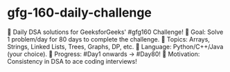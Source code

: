 # gfg-160-daily-challenge
📌 Daily DSA solutions for GeeksforGeeks' #gfg160 Challenge!  🔹 Goal: Solve 1 problem/day for 80 days to complete the challenge. 🔹 Topics: Arrays, Strings, Linked Lists, Trees, Graphs, DP, etc. 🔹 Language: Python/C++/Java (your choice). 🔹 Progress: #Day1 onwards → #Day80!  🚀 Motivation: Consistency in DSA to ace coding interviews!
